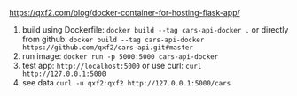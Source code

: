 https://qxf2.com/blog/docker-container-for-hosting-flask-app/

1. build using Dockerfile: ```docker build --tag cars-api-docker .``` or directly from github: ```docker build --tag cars-api-docker https://github.com/qxf2/cars-api.git#master```
2. run image: ```docker run -p 5000:5000 cars-api-docker```
3. test app: ```http://localhost:5000``` or use curl: ```curl http://127.0.0.1:5000```
4. see data ```curl -u qxf2:qxf2 http://127.0.0.1:5000/cars```